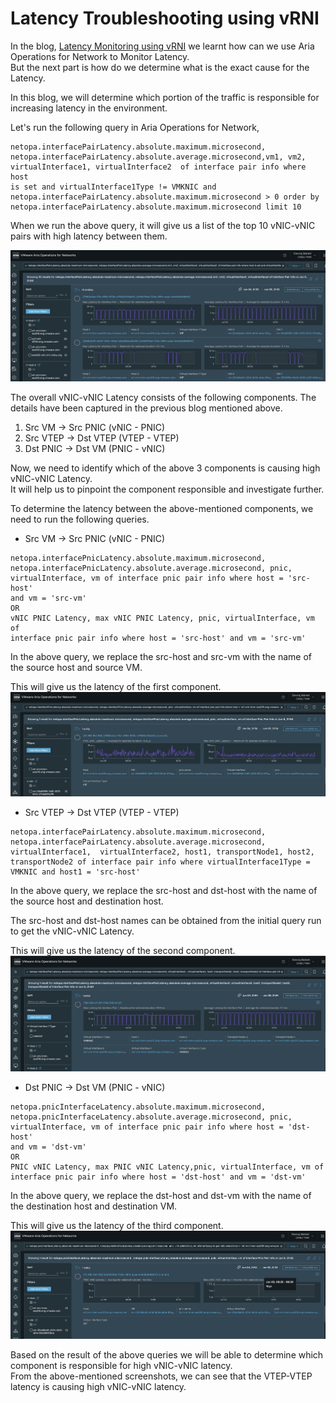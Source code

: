 # Latency Troubleshooting using vRNI

In the blog,
[Latency Monitoring using vRNI](https://vrniblog.github.io/2023/07/15/Latency_Monitoring_using_vRNI.html)
we learnt how can we use Aria Operations for Network to Monitor
Latency.  
But the next part is how do we determine what is the exact cause for the
Latency.

In this blog, we will determine which portion of the traffic is
responsible for increasing latency in the environment.


Let's run the following query in Aria Operations for Network,

```commandline
netopa.interfacePairLatency.absolute.maximum.microsecond,
netopa.interfacePairLatency.absolute.average.microsecond,vm1, vm2,
virtualInterface1, virtualInterface2  of interface pair info where host
is set and virtualInterface1Type != VMKNIC and
netopa.interfacePairLatency.absolute.maximum.microsecond > 0 order by
netopa.interfacePairLatency.absolute.maximum.microsecond limit 10
```

When we run the above query, it will give us a list of the top 10
vNIC-vNIC pairs with high latency between them.

![](/docs/assets/images/latency_troubleshooting/Screenshot%202023-06-05%20at%209.53.40%20PM.png)

The overall vNIC-vNIC Latency consists of the following components. The
details have been captured in the previous blog mentioned above.
1. Src VM -> Src PNIC (vNIC - PNIC)
2. Src VTEP -> Dst VTEP (VTEP - VTEP)
3. Dst PNIC -> Dst VM (PNIC - vNIC)

Now, we need to identify which of the above 3 components is causing high
vNIC-vNIC Latency.  
It will help us to pinpoint the component responsible and investigate
further.


To determine the latency between the above-mentioned components, we need
to run the following queries.

* Src VM -> Src PNIC (vNIC - PNIC)
```commandline
netopa.interfacePnicLatency.absolute.maximum.microsecond,
netopa.interfacePnicLatency.absolute.average.microsecond, pnic,
virtualInterface, vm of interface pnic pair info where host = 'src-host'
and vm = 'src-vm'  
OR  
vNIC PNIC Latency, max vNIC PNIC Latency, pnic, virtualInterface, vm of
interface pnic pair info where host = 'src-host' and vm = 'src-vm'
```

In the above query, we replace the src-host and src-vm with the name of
the source host and source VM.

This will give us the latency of the first component.  
![](/docs/assets/images/latency_troubleshooting/Screenshot%202023-06-05%20at%209.54.32%20PM.png)

* Src VTEP -> Dst VTEP (VTEP - VTEP)
```commandline
netopa.interfacePairLatency.absolute.maximum.microsecond,
netopa.interfacePairLatency.absolute.average.microsecond,
virtualInterface1,  virtualInterface2, host1, transportNode1, host2,
transportNode2 of interface pair info where virtualInterface1Type =
VMKNIC and host1 = 'src-host'
```

In the above query, we replace the src-host and dst-host with the name
of the source host and destination host.

The src-host and dst-host names can be obtained from the initial query
run to get the vNIC-vNIC Latency.

This will give us the latency of the second component.  
![](/docs/assets/images/latency_troubleshooting/Screenshot%202023-06-05%20at%209.54.52%20PM.png)


* Dst PNIC -> Dst VM (PNIC - vNIC)
```commandline
netopa.pnicInterfaceLatency.absolute.maximum.microsecond,
netopa.pnicInterfaceLatency.absolute.average.microsecond, pnic,
virtualInterface, vm of interface pnic pair info where host = 'dst-host'
and vm = 'dst-vm'  
OR  
PNIC vNIC Latency, max PNIC vNIC Latency,pnic, virtualInterface, vm of
interface pnic pair info where host = 'dst-host' and vm = 'dst-vm'
```

In the above query, we replace the dst-host and dst-vm with the name of
the destination host and destination VM.

This will give us the latency of the third component.
![](/docs/assets/images/latency_troubleshooting/Screenshot%202023-06-05%20at%209.55.12%20PM.png)

Based on the result of the above queries we will be able to determine
which component is responsible for high vNIC-vNIC latency.  
From the above-mentioned screenshots, we can see that the VTEP-VTEP
latency is causing high vNIC-vNIC latency.  
  
